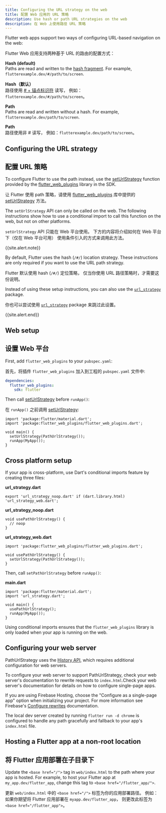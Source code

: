 ```yaml
---
title: Configuring the URL strategy on the web
title: 配置 Web 应用的 URL 策略
description: Use hash or path URL strategies on the web
description: 在 Web 上使用路径 URL 策略
---
```


Flutter web apps support two ways of configuring
URL-based navigation on the web:

Flutter Web 应用支持两种基于 URL 的路由的配置方式：

**Hash (default)**
<br> Paths are read and written to the [hash fragment][].
For example, `flutterexample.dev/#/path/to/screen`.


**Hash（默认）**
<br> 路径使用 [# + 锚点标识符][hash fragment] 读写，
  例如：`flutterexample.dev/#/path/to/screen`。

**Path**
<br>  Paths are read and written without a hash. For example,
`flutterexample.dev/path/to/screen`.

**Path**
<br> 路径使用非 # 读写，
  例如：`flutterexample.dev/path/to/screen`。

## Configuring the URL strategy

## 配置 URL 策略

To configure Flutter to use the path instead, use the
[setUrlStrategy][] function provided by the [flutter_web_plugins][] library in
the SDK.

让 Flutter 使用 path 策略，请使用 [flutter_web_plugins][]
库中提供的 [setUrlStrategy][] 方法。

The `setUrlStrategy` API can only be called on the web.
The following instructions show how to use a conditional
import to call this function on the web,
but not on other platforms.

`setUrlStrategy` API 只能在 Web 平台使用。
下方的内容将介绍如何在 Web 平台下（仅在 Web 平台可用）
使用条件引入的方式来调用此方法。

{{site.alert.note}}

By default, Flutter uses the hash (`/#/`) location strategy.
These instructions are only required if you want to use
the URL path strategy.

Flutter 默认使用 hash (`/#/`) 定位策略，
仅当你使用 URL 路径策略时，才需要这份说明。

Instead of using these setup instructions,
you can also use the [`url_strategy`][] package.

你也可以尝试使用 [`url_strategy`][] package 来跳过此设置。

{{site.alert.end}}

## Web setup

## 设置 Web 平台

First, add `flutter_web_plugins` to your `pubspec.yaml`:

首先，将插件 `flutter_web_plugins` 加入到工程的 `pubspec.yaml` 文件中:

```yaml
dependencies:
  flutter_web_plugins:
    sdk: flutter
```

Then call [setUrlStrategy][] before `runApp()`:

在 `runApp()` 之前调用 [setUrlStrategy][]:

```
import 'package:flutter/material.dart';
import 'package:flutter_web_plugins/flutter_web_plugins.dart';

void main() {
  setUrlStrategy(PathUrlStrategy());
  runApp(MyApp());
}
```

## Cross platform setup

If your app is cross-platform, use Dart's conditional imports feature by
creating three files:

**url_strategy.dart**

```
export 'url_strategy_noop.dart' if (dart.library.html) 'url_strategy_web.dart';
```

**url_strategy_noop.dart**

```
void usePathUrlStrategy() {
  // noop
}
```

**url_strategy_web.dart**

```
import 'package:flutter_web_plugins/flutter_web_plugins.dart';

void usePathUrlStrategy() {
  setUrlStrategy(PathUrlStrategy());
}
```

Then, call `setPathUrlStrategy` before `runApp()`:

**main.dart**

```
import 'package:flutter/material.dart';
import 'url_strategy.dart';

void main() {
  usePathUrlStrategy();
  runApp(MyApp());
}
```

Using conditional imports ensures that the `flutter_web_plugins` library is only
loaded when your app is running on the web.

## Configuring your web server

PathUrlStrategy uses the [History API][], which requires additional
configuration for web servers.

To configure your web server to support PathUrlStrategy, check your web server's
documentation to rewrite requests to `index.html`.Check your web server's
documentation for details on how to configure single-page apps.

If you are using Firebase Hosting, choose the "Configure as a single-page app"
option when initializing your project. For more information see Firebase's
[Configure rewrites][] documentation.

The local dev server created by running `flutter run -d chrome` is configured to
handle any path gracefully and fallback to your app's `index.html` file.

## Hosting a Flutter app at a non-root location

## 将 Flutter 应用部署在子目录下

Update the `<base href="/">` tag in `web/index.html`
to the path where your app is hosted.
For example, to host your Flutter app at
`my_app.dev/flutter_app`, change
this tag to `<base href="/flutter_app/">`.

更新 `web/index.html` 中的 `<base href="/">` 标签为你的应用部署路径。
例如：如果你期望将 Flutter 应用部署在 `myapp.dev/flutter_app`，
则更改此标签为 `<base href="/flutter_app">`。

[hash fragment]: https://en.wikipedia.org/wiki/Uniform_Resource_Locator#Syntax
[`HashUrlStrategy`]: {{site.api}}/flutter/flutter_web_plugins/HashUrlStrategy-class.html
[`PathUrlStrategy`]: {{site.api}}/flutter/flutter_web_plugins/PathUrlStrategy-class.html
[`setUrlStrategy`]: {{site.api}}/flutter/flutter_web_plugins/setUrlStrategy.html
[`url_strategy`]: {{site.pub-pkg}}/url_strategy
[setUrlStrategy]: https://api.flutter.dev/flutter/flutter_web_plugins/setUrlStrategy.html
[flutter_web_plugins]: https://api.flutter.dev/flutter/flutter_web_plugins/flutter_web_plugins-library.html
[History API]: https://developer.mozilla.org/en-US/docs/Web/API/History_API
[Configure rewrites]: {{site.url}}/development/ui/navigation/url-strategies
